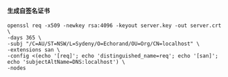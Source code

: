 #### 生成自签名证书

    openssl req -x509 -newkey rsa:4096 -keyout server.key -out server.crt \
    -days 365 \
    -subj "/C=AU/ST=NSW/L=Sydeny/O=Echorand/OU=Org/CN=localhost" \
    -extensions san \
    -config <(echo '[req]'; echo 'distinguished_name=req'; echo '[san]'; echo 'subjectAltName=DNS:localhost') \
    -nodes

